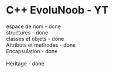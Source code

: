 # C++ EvoluNoob - YT

espace de nom - done <br>
structures - done <br>
classes et objets - done <br>
Attributs et methodes - done <br>
Encapsulation - done <br>  
Heritage - done <br>                
